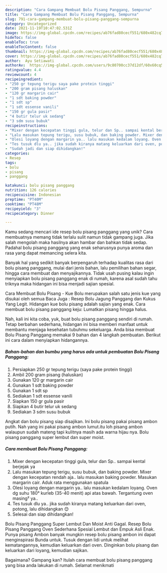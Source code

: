 ```yaml
---
description: "Cara Gampang Membuat Bolu Pisang Panggang, Sempurna"
title: "Cara Gampang Membuat Bolu Pisang Panggang, Sempurna"
slug: 791-cara-gampang-membuat-bolu-pisang-panggang-sempurna
category: Uncategorized
date: 2021-11-19T10:47:02.531Z
image: https://img-global.cpcdn.com/recipes/ab76fad80cecf551/680x482cq70/bolu-pisang-panggang-foto-resep-utama.jpg
hideToc: false
enableToc: true
enableTocContent: false
thumbnail: https://img-global.cpcdn.com/recipes/ab76fad80cecf551/680x482cq70/bolu-pisang-panggang-foto-resep-utama.jpg
cover: https://img-global.cpcdn.com/recipes/ab76fad80cecf551/680x482cq70/bolu-pisang-panggang-foto-resep-utama.jpg
author:  Ayu Setiawati
authorAv:  https://img-global.cpcdn.com/users/9c80700cc37d12df/60x60cq50/avatar.jpg
ratingvalue: 4.4
reviewcount: 4
recipeingredient:
- "250 gr tepung terigu saya pake protein tinggi"
- "200 gram pisang haluskan"
- "120 gr margarin cair"
- "1 sdt baking powder"
- "1 sdt sp"
- "1 sdt essense vanili"
- "150 gr gula pasir"
- "4 butir telur uk sedang"
- "3 sdm susu bubuk"
recipeinstructions:
- "Mixer dengan kecepatan tinggi gula, telur dan Sp.. sampai kental berjejak ya"
- "Lalu masukan tepung terigu, susu bubuk, dan baking powder. Mixer dengan kecepatan rendah aja.. lalu masukan baking powder. Masukan margarin cair. Aduk rata menggunakan spatula"
- "Olesi loyang dengan margarin ya.. lalu masukan kedalam loyang. Oven dg suhu 180° kurleb (35-40 menit) api atas bawah. Tergantung oven masing² ya.."
- "Tes tusuk dlu ya.. jika sudah kiranya matang keluarkan dari oven, potong, lalu dihidangkan 😊"
- "Sudah jadi dan siap dihidangkan!"
categories:
- Resep
tags:
- bolu
- pisang
- panggang

katakunci: bolu pisang panggang 
nutrition: 126 calories
recipecuisine: Indonesian
preptime: "PT40M"
cooktime: "PT48M"
recipeyield: "3"
recipecategory: Dinner

---
```



Kamu sedang mencari ide resep bolu pisang panggang yang unik? Cara membuatnya memang tidak terlalu sulit namun tidak gampang juga. Jika salah mengolah maka hasilnya akan hambar dan bahkan tidak sedap. Padahal bolu pisang panggang yang enak seharusnya punya aroma dan rasa yang dapat memancing selera kita.


Banyak hal yang sedikit banyak berpengaruh terhadap kualitas rasa dari bolu pisang panggang, mulai dari jenis bahan, lalu pemilihan bahan segar, hingga cara membuat dan menyajikannya. Tidak usah pusing kalau ingin menyiapkan bolu pisang panggang enak di rumah, karena asal sudah tahu triknya maka hidangan ini bisa menjadi sajian spesial.

Cara Membuat Bolu Pisang - Kue Bolu merupakan salah satu jenis kue yang disukai oleh semua Baca Juga : Resep Bolu Jagung Panggang dan Kukus Yang Legit. Hidangan kue bolu pisang adalah sajian yang enak. Cara membuat bolu pisang panggang keju: Lumatkan pisang hingga halus.


Nah, kali ini kita coba, yuk, buat bolu pisang panggang sendiri di rumah. Tetap berbahan sederhana, hidangan ini bisa memberi manfaat untuk membantu menjaga kesehatan tubuhmu sekeluarga. Anda bisa membuat Bolu Pisang Panggang memakai 9 bahan dan 4 langkah pembuatan. Berikut ini cara dalam menyiapkan hidangannya.

<!--inarticleads1-->

##### Bahan-bahan dan bumbu yang harus ada untuk pembuatan Bolu Pisang Panggang:

1. Persiapkan 250 gr tepung terigu (saya pake protein tinggi)
1. Ambil 200 gram pisang (haluskan)
1. Gunakan 120 gr margarin cair
1. Gunakan 1 sdt baking powder
1. Gunakan 1 sdt sp
1. Sediakan 1 sdt essense vanili
1. Siapkan 150 gr gula pasir
1. Siapkan 4 butir telur uk sedang
1. Sediakan 3 sdm susu bubuk


Angkat dan bolu pisang siap disajikan. Ini bolu pisang pakai pisang ambon putih. Nah yang ini pakai pisang ambon lumut.itu loh pisang ambon walaupun sudah mateng tapi kulitnya masih ada warna hijau nya. Bolu pisang panggang super lembut dan super moist. 

<!--inarticleads2-->

##### Cara membuat Bolu Pisang Panggang:

1. Mixer dengan kecepatan tinggi gula, telur dan Sp.. sampai kental berjejak ya
1. Lalu masukan tepung terigu, susu bubuk, dan baking powder. Mixer dengan kecepatan rendah aja.. lalu masukan baking powder. Masukan margarin cair. Aduk rata menggunakan spatula
1. Olesi loyang dengan margarin ya.. lalu masukan kedalam loyang. Oven dg suhu 180° kurleb (35-40 menit) api atas bawah. Tergantung oven masing² ya..
1. Tes tusuk dlu ya.. jika sudah kiranya matang keluarkan dari oven, potong, lalu dihidangkan 😊
1. Selesai dan siap dihidangkan!

Bolu Pisang Panggang Super Lembut Dan Moist Anti Gagal. Resep Bolu Pisang Panggang Oven Sederhana Spesial Lembut dan Empuk Asli Enak. Punya pisang Ambon banyak mungkin resep bolu pisang ambon ini dapat menginspirasi Bunda untuk. Tusuk dengan lidi untuk melihat kematangannya, kemudian keluarkan dari oven. Dinginkan bolu pisang dan keluarkan dari loyang, kemudian sajikan. 

Bagaimana? Gampang kan? Itulah cara membuat bolu pisang panggang yang bisa anda lakukan di rumah. Selamat menikmati
